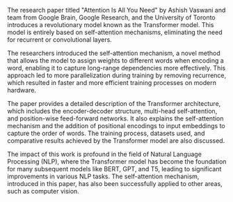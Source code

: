 The research paper titled "Attention Is All You Need" by Ashish Vaswani and team from Google Brain, Google Research, and the University of Toronto introduces a revolutionary model known as the Transformer model. This model is entirely based on self-attention mechanisms, eliminating the need for recurrent or convolutional layers.

The researchers introduced the self-attention mechanism, a novel method that allows the model to assign weights to different words when encoding a word, enabling it to capture long-range dependencies more effectively. This approach led to more parallelization during training by removing recurrence, which resulted in faster and more efficient training processes on modern hardware.

The paper provides a detailed description of the Transformer architecture, which includes the encoder-decoder structure, multi-head self-attention, and position-wise feed-forward networks. It also explains the self-attention mechanism and the addition of positional encodings to input embeddings to capture the order of words. The training process, datasets used, and comparative results achieved by the Transformer model are also discussed.

The impact of this work is profound in the field of Natural Language Processing (NLP), where the Transformer model has become the foundation for many subsequent models like BERT, GPT, and T5, leading to significant improvements in various NLP tasks. The self-attention mechanism, introduced in this paper, has also been successfully applied to other areas, such as computer vision.